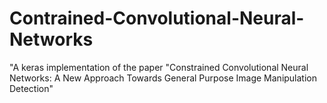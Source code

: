 # Contrained-Convolutional-Neural-Networks
"A keras implementation of the paper "Constrained Convolutional Neural Networks: A New Approach Towards General Purpose Image Manipulation Detection"  

